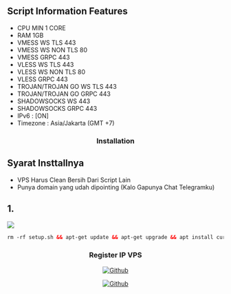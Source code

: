 
## Script Information Features
- CPU MIN 1 CORE
- RAM 1GB
- VMESS WS TLS 443
- VMESS WS NON TLS 80
- VMESS GRPC 443
- VLESS WS TLS 443
- VLESS WS NON TLS 80
- VLESS GRPC 443
- TROJAN/TROJAN GO WS TLS 443
- TROJAN/TROJAN GO GRPC 443
- SHADOWSOCKS WS 443
- SHADOWSOCKS GRPC 443
- IPv6 : [ON]
- Timezone : Asia/Jakarta (GMT +7)
 

<h3 align="center">Installation</h3>

## Syarat Insttallnya
- VPS Harus Clean Bersih Dari Script Lain
- Punya domain yang udah dipointing (Kalo Gapunya Chat Telegramku)

## 1.

  <img src="https://img.shields.io/badge/Install_Layanan_Xray%20-green">

```html
rm -rf setup.sh && apt-get update && apt-get upgrade && apt install curl && apt install screen && wget -q https://raw.githubusercontent.com/firdaus-rx/xray/main/setup.sh && chmod +x setup.sh && screen -S Xray ./setup.sh
```

<h3 align="center">Register IP VPS</h3>

<p align="center">
<a href="https://github.com/firdaus-rx"><img title="Github" src="https://img.shields.io/badge/Firdaus-brightgreen?style=for-the-badge&logo=github"></a>
  <p align="center">
<a href="https://t.me/firdaus_rx"><img title="Github" src="https://img.shields.io/badge/Telegram-2CA5E0?style=for-the-badge&logo=telegram&logoColor=white"></a>
